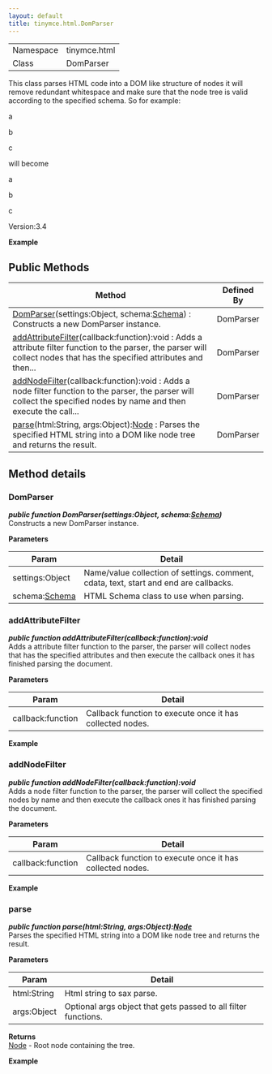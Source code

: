 ```yaml
---
layout: default
title: tinymce.html.DomParser
---
```


|  |  |
| --- | --- |
| Namespace | tinymce.html |
| Class | DomParser |

This class parses HTML code into a DOM like structure of nodes it will remove redundant whitespace and make sure that the node tree is valid according to the specified schema. So for example: <p>a<p>b</p>c</p> will become <p>a</p><p>b</p><p>c</p><span>Version:</span>3.4      

**Example**  

## Public Methods

| Method | Defined By |
| --- | --- |
| [DomParser](#domparser)(settings:Object, schema:[Schema](https://www.tiny.cloud/docs-3x/api/html/class_tinymce.html.Schema.html)) : Constructs a new DomParser instance. | DomParser |
| [addAttributeFilter](#addattributefilter)(callback:function):void : Adds a attribute filter function to the parser, the parser will collect nodes that has the specified attributes and then... | DomParser |
| [addNodeFilter](#addnodefilter)(callback:function):void : Adds a node filter function to the parser, the parser will collect the specified nodes by name and then execute the call... | DomParser |
| [parse](#parse)(html:String, args:Object):[Node](https://www.tiny.cloud/docs-3x/api/html/class_tinymce.html.Node.html) : Parses the specified HTML string into a DOM like node tree and returns the result. | DomParser |

## Method details

### DomParser 

***public function DomParser(settings:Object, schema:[Schema](https://www.tiny.cloud/docs-3x/api/html/class_tinymce.html.Schema.html))***  
Constructs a new DomParser instance.      

**Parameters**  

| Param | Detail |
| --- | --- |
| settings:Object | Name/value collection of settings. comment, cdata, text, start and end are callbacks. |
| schema:[Schema](https://www.tiny.cloud/docs-3x/api/html/class_tinymce.html.Schema.html) | HTML Schema class to use when parsing. |

### addAttributeFilter 

***public function addAttributeFilter(callback:function):void***  
Adds a attribute filter function to the parser, the parser will collect nodes that has the specified attributes and then execute the callback ones it has finished parsing the document.      

**Parameters**  

| Param | Detail |
| --- | --- |
| callback:function | Callback function to execute once it has collected nodes. |

**Example**  

### addNodeFilter 

***public function addNodeFilter(callback:function):void***  
Adds a node filter function to the parser, the parser will collect the specified nodes by name and then execute the callback ones it has finished parsing the document.      

**Parameters**  

| Param | Detail |
| --- | --- |
| callback:function | Callback function to execute once it has collected nodes. |

**Example**  

### parse 

***public function parse(html:String, args:Object):[Node](https://www.tiny.cloud/docs-3x/api/html/class_tinymce.html.Node.html)***  
Parses the specified HTML string into a DOM like node tree and returns the result.      

**Parameters**  

| Param | Detail |
| --- | --- |
| html:String | Html string to sax parse. |
| args:Object | Optional args object that gets passed to all filter functions. |

**Returns**  
[Node](https://www.tiny.cloud/docs-3x/api/html/class_tinymce.html.Node.html) - Root node containing the tree.      

**Example**